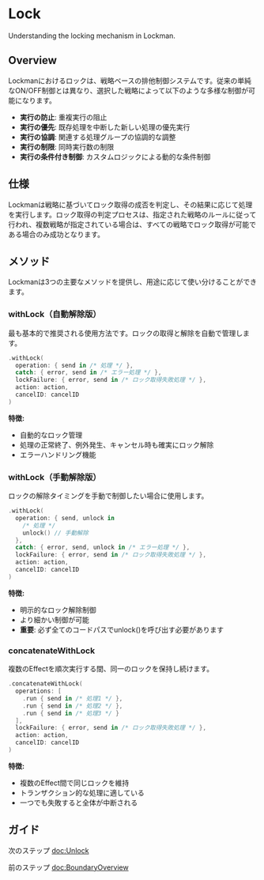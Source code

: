 # Lock

Understanding the locking mechanism in Lockman.

## Overview

Lockmanにおけるロックは、戦略ベースの排他制御システムです。従来の単純なON/OFF制御とは異なり、選択した戦略によって以下のような多様な制御が可能になります。

- **実行の防止**: 重複実行の阻止
- **実行の優先**: 既存処理を中断した新しい処理の優先実行
- **実行の協調**: 関連する処理グループの協調的な調整
- **実行の制限**: 同時実行数の制限
- **実行の条件付き制御**: カスタムロジックによる動的な条件制御

## 仕様

Lockmanは戦略に基づいてロック取得の成否を判定し、その結果に応じて処理を実行します。ロック取得の判定プロセスは、指定された戦略のルールに従って行われ、複数戦略が指定されている場合は、すべての戦略でロック取得が可能である場合のみ成功となります。

## メソッド

Lockmanは3つの主要なメソッドを提供し、用途に応じて使い分けることができます。

### withLock（自動解除版）

最も基本的で推奨される使用方法です。ロックの取得と解除を自動で管理します。

```swift
.withLock(
  operation: { send in /* 処理 */ },
  catch: { error, send in /* エラー処理 */ },
  lockFailure: { error, send in /* ロック取得失敗処理 */ },
  action: action,
  cancelID: cancelID
)
```

**特徴:**
- 自動的なロック管理
- 処理の正常終了、例外発生、キャンセル時も確実にロック解除
- エラーハンドリング機能

### withLock（手動解除版）

ロックの解除タイミングを手動で制御したい場合に使用します。

```swift
.withLock(
  operation: { send, unlock in 
    /* 処理 */
    unlock() // 手動解除
  },
  catch: { error, send, unlock in /* エラー処理 */ },
  lockFailure: { error, send in /* ロック取得失敗処理 */ },
  action: action,
  cancelID: cancelID
)
```

**特徴:**
- 明示的なロック解除制御
- より細かい制御が可能
- **重要**: 必ず全てのコードパスでunlock()を呼び出す必要があります

### concatenateWithLock

複数のEffectを順次実行する間、同一のロックを保持し続けます。

```swift
.concatenateWithLock(
  operations: [
    .run { send in /* 処理1 */ },
    .run { send in /* 処理2 */ },
    .run { send in /* 処理3 */ }
  ],
  lockFailure: { error, send in /* ロック取得失敗処理 */ },
  action: action,
  cancelID: cancelID
)
```

**特徴:**
- 複数のEffect間で同じロックを維持
- トランザクション的な処理に適している
- 一つでも失敗すると全体が中断される

## ガイド

次のステップ <doc:Unlock>

前のステップ <doc:BoundaryOverview>
